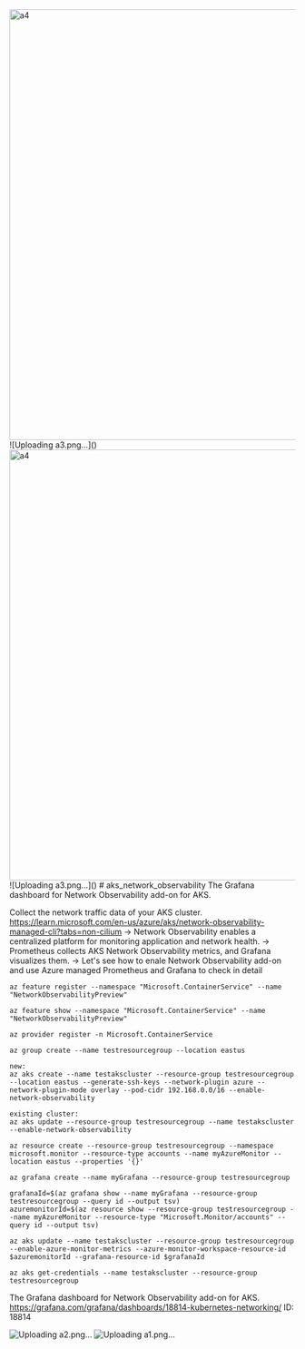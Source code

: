 <img width="759" alt="a4" src="https://github.com/Maheshk-MSFT/aks_network_observability/assets/61469290/04a26a01-bb14-4d7a-9332-f87bb706e9c1">
![Uploading a3.png…]()
<img width="759" alt="a4" src="https://github.com/Maheshk-MSFT/aks_network_observability/assets/61469290/5acaea71-25bf-462c-b2e3-a95bde49c4b8">
![Uploading a3.png…]()
# aks_network_observability
 The Grafana dashboard for Network Observability add-on for AKS.

Collect the network traffic data of your AKS cluster. 
https://learn.microsoft.com/en-us/azure/aks/network-observability-managed-cli?tabs=non-cilium
-> Network Observability enables a centralized platform for monitoring application and network health. 
-> Prometheus collects AKS Network Observability metrics, and Grafana visualizes them. 
-> Let's see how to enale  Network Observability add-on and use Azure managed Prometheus and Grafana to check in detail 

```
az feature register --namespace "Microsoft.ContainerService" --name "NetworkObservabilityPreview"

az feature show --namespace "Microsoft.ContainerService" --name "NetworkObservabilityPreview"

az provider register -n Microsoft.ContainerService

az group create --name testresourcegroup --location eastus

new: 
az aks create --name testakscluster --resource-group testresourcegroup --location eastus --generate-ssh-keys --network-plugin azure --network-plugin-mode overlay --pod-cidr 192.168.0.0/16 --enable-network-observability
	
existing cluster: 
az aks update --resource-group testresourcegroup --name testakscluster --enable-network-observability 

az resource create --resource-group testresourcegroup --namespace microsoft.monitor --resource-type accounts --name myAzureMonitor --location eastus --properties '{}'

az grafana create --name myGrafana --resource-group testresourcegroup 

grafanaId=$(az grafana show --name myGrafana --resource-group testresourcegroup --query id --output tsv)
azuremonitorId=$(az resource show --resource-group testresourcegroup --name myAzureMonitor --resource-type "Microsoft.Monitor/accounts" --query id --output tsv)

az aks update --name testakscluster --resource-group testresourcegroup --enable-azure-monitor-metrics --azure-monitor-workspace-resource-id $azuremonitorId --grafana-resource-id $grafanaId

az aks get-credentials --name testakscluster --resource-group testresourcegroup
```

The Grafana dashboard for Network Observability add-on for AKS.
https://grafana.com/grafana/dashboards/18814-kubernetes-networking/
ID: 18814

![Uploading a2.png…]()
![Uploading a1.png…]()


